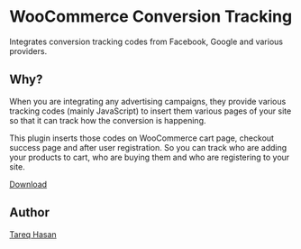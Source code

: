 WooCommerce Conversion Tracking
====================

Integrates conversion tracking codes from Facebook, Google and various providers.

Why?
---------------

When you are integrating any advertising campaigns, they provide various tracking codes (mainly JavaScript) to insert them various pages of your site so that it can track how the conversion is happening.

This plugin inserts those codes on WooCommerce cart page, checkout success page and after user registration. So you can track who are adding your products to cart, who are buying them and who are registering to your site.

[Download](http://wordpress.org/plugins/woocommerce-conversion-tracking/)

Author
---
[Tareq Hasan](http://tareq.weDevs.com)

